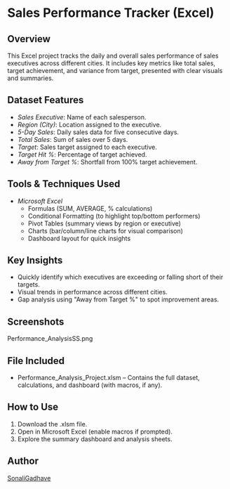 # Sales Performance Tracker (Excel)

## Overview
This Excel project tracks the daily and overall sales performance of sales executives across different cities. It includes key metrics like total sales, target achievement, and variance from target, presented with clear visuals and summaries.

## Dataset Features
- *Sales Executive*: Name of each salesperson.
- *Region (City)*: Location assigned to the executive.
- *5-Day Sales*: Daily sales data for five consecutive days.
- *Total Sales*: Sum of sales over 5 days.
- *Target*: Sales target assigned to each executive.
- *Target Hit %*: Percentage of target achieved.
- *Away from Target %*: Shortfall from 100% target achievement.

## Tools & Techniques Used
- *Microsoft Excel*
  - Formulas (SUM, AVERAGE, % calculations)
  - Conditional Formatting (to highlight top/bottom performers)
  - Pivot Tables (summary views by region or executive)
  - Charts (bar/column/line charts for visual comparison)
  - Dashboard layout for quick insights

## Key Insights
- Quickly identify which executives are exceeding or falling short of their targets.
- Visual trends in performance across different cities.
- Gap analysis using "Away from Target %" to spot improvement areas.

## Screenshots
Performance_AnalysisSS.png

## File Included
- Performance_Analysis_Project.xlsm – Contains the full dataset, calculations, and dashboard (with macros, if any).

## How to Use
1. Download the .xlsm file.
2. Open in Microsoft Excel (enable macros if prompted).
3. Explore the summary dashboard and analysis sheets.

## Author
[SonaliGadhave](https://github.com/SonaliGadhave)
